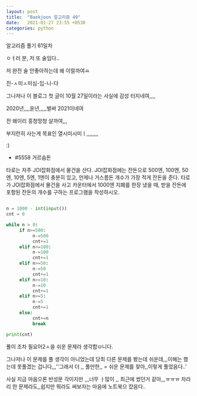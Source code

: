 ```yaml
---
layout: post
title:  "Baekjoon 알고리즘 49"
date:   2021-01-27 23:55 +0530
categories: python
---
```


알고리즘 풀기 61일차

ㅇㅕ러 분, 저 또 술임다..

저 완전 술 안좋아하는데 왜 이럴까여ㅛ

진-ㅅ미ㅅ미심-입-니-다

그나저나 이 블로그 첫 글이 10월 27일이라는 사실에 감성 터지네여,,,,

2020년,,,,윤년,,,,,벌써 2021이네여

전 왜이리 흥청망청 살까여,,,

부지런히 사는게 목표인 열시미시미ㅣ,,,,,,,,


:)


- #5558     거르슴돈

타로는 자주 JOI잡화점에서 물건을 산다. JOI잡화점에는 잔돈으로 500엔, 100엔, 50엔, 10엔, 5엔, 1엔이 충분히 있고, 언제나 거스름돈 개수가 가장 적게 잔돈을 준다. 타로가 JOI잡화점에서 물건을 사고 카운터에서 1000엔 지폐를 한장 냈을 때, 받을 잔돈에 포함된 잔돈의 개수를 구하는 프로그램을 작성하시오.


```python

n = 1000 - int(input())
cnt = 0

while n > 0:
     if n>=500:
          n-=500
          cnt+=1
     elif n>=100:
          n-=100
          cnt+=1
     elif n>=50:
          n-=50
          cnt+=1
     elif n>=10:
          n-=10
          cnt+=1
     elif n>=5:
          n-=5
          cnt+=1
     else:
          cnt+=n
          break

print(cnt)

```

퓰이 조차 필요어2ㅅ을 쉬운 문제라 생각합ㅁ니다.

그나저나 이 문제를 풀 생각이 아니었는데 당최 다른 문제를 봤는데 쉬운데,,,이해는 했는데 못풀겠는 겁니다,,,''그래서 더 ,, 풀만한,, = 쉬운 문제를 찾아,,이렇게 풀었음다..'


사실 지금 마음으론 반성문 각이지만 ,,,너무 ㅏ많이 ,, 최근에 썼던거 같아,,,ㅠㅠㅠ 차라리 한 문제라도,,쉽지만 뭐라도 써보자는 마음에 노트북으 컀음다.. 